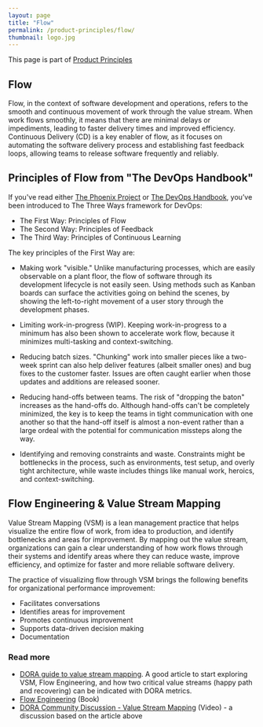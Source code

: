 ```yaml
---
layout: page
title: "Flow"
permalink: /product-principles/flow/
thumbnail: logo.jpg
---
```


This page is part of [Product Principles](/product-principles/)

## Flow

Flow, in the context of software development and operations, refers to the smooth and continuous movement of work through the value stream. When work flows smoothly, it means that there are minimal delays or impediments, leading to faster delivery times and improved efficiency. Continuous Delivery (CD) is a key enabler of flow, as it focuses on automating the software delivery process and establishing fast feedback loops, allowing teams to release software frequently and reliably.

## Principles of Flow from "The DevOps Handbook"

If you've read either [The Phoenix Project](https://www.goodreads.com/book/show/17255186-the-phoenix-project) or [The DevOps Handbook](https://www.goodreads.com/book/show/26083308-the-devops-handbook), you’ve been introduced to The Three Ways framework for DevOps:

* The First Way: Principles of Flow
* The Second Way: Principles of Feedback
* The Third Way: Principles of Continuous Learning

The key principles of the First Way are:

* Making work "visible." Unlike manufacturing processes, which are easily observable on a plant floor, the flow of software through its development lifecycle is not easily seen. Using methods such as Kanban boards can surface the activities going on behind the scenes, by showing the left-to-right movement of a user story through the development phases.

* Limiting work-in-progress (WIP). Keeping work-in-progress to a minimum has also been shown to accelerate work flow, because it minimizes multi-tasking and context-switching.

* Reducing batch sizes. "Chunking" work into smaller pieces like a two-week sprint can also help deliver features (albeit smaller ones) and bug fixes to the customer faster. Issues are often caught earlier when those updates and additions are released sooner.

* Reducing hand-offs between teams. The risk of "dropping the baton" increases as the hand-offs do. Although hand-offs can't be completely minimized, the key is to keep the teams in tight communication with one another so that the hand-off itself is almost a non-event rather than a large ordeal with the potential for communication missteps along the way.

* Identifying and removing constraints and waste. Constraints might be bottlenecks in the process, such as environments, test setup, and overly tight architecture, while waste includes things like manual work, heroics, and context-switching.

## Flow Engineering & Value Stream Mapping

Value Stream Mapping (VSM) is a lean management practice that helps visualize the entire flow of work, from idea to production, and identify bottlenecks and areas for improvement. By mapping out the value stream, organizations can gain a clear understanding of how work flows through their systems and identify areas where they can reduce waste, improve efficiency, and optimize for faster and more reliable software delivery.

The practice of visualizing flow through VSM brings the following benefits for organizational performance improvement:

* Facilitates conversations
* Identifies areas for improvement
* Promotes continuous improvement
* Supports data-driven decision making
* Documentation

### Read more

* [DORA guide to value stream mapping](https://dora.dev/guides/value-stream-management/). A good article to start exploring VSM, Flow Engineering, and how two critical value streams (happy path and recovering) can be indicated with DORA metrics.
* [Flow Engineering](https://www.goodreads.com/book/show/126132673-flow-engineering) (Book)
* [DORA Community Discussion - Value Stream Mapping](https://www.youtube.com/watch?v=HBEtKSIznn0&ab_channel=DORA) (Video) - a discussion based on the article above